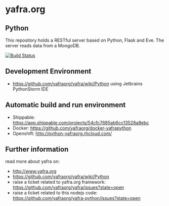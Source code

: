 # yafra.org

## Python
This repository holds a RESTful server based on Python, Flask and Eve. The server reads data from a MongoDB.

[![Build Status](https://api.shippable.com/projects/54cfc7685ab6cc13528a8ebc/badge?branchName=master)](https://app.shippable.com/projects/54cfc7685ab6cc13528a8ebc/builds/latest)

## Development Environment
 * https://github.com/yafraorg/yafra/wiki/Python using Jetbrains PythonStorm IDE

## Automatic build and run environment
 * Shippable: https://app.shippable.com/projects/54cfc7685ab6cc13528a8ebc
 * Docker: https://github.com/yafraorg/docker-yafrapython
 * Openshift: http://python-yafraorg.rhcloud.com/

## Further information
read more about yafra on:
 * http://www.yafra.org
 * https://github.com/yafraorg/yafra/wiki/Python
 * raise a ticket related to yafra.org framework: https://github.com/yafraorg/yafra/issues?state=open
 * raise a ticket related to this nodejs code: https://github.com/yafraorg/yafra-python/issues?state=open
